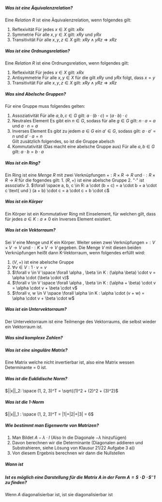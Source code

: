 ##### Was ist eine Äquivalenzrelation?
Eine _Relation R_ ist eine Äquivalenzrelation, wenn folgendes gilt:
1. Reflexivität
	Für jedes $x \in X$ gilt: $xRx$
2. Symmetrie
	Für alle $x, y \in X$ gilt: $xRy$ und $yRx$
3. Transitivität
	Für alle $x, y,z \in X$ gilt: $xRy \land yRz \Rightarrow xRz$ 

##### Was ist eine Ordnungsrelation?
Eine _Relation R_ ist eine Ordnungsrelation, wenn folgendes gilt:
1. Reflexivität
	Für jedes $x \in X$ gilt: $xRx$
2. Antisymmetrie
	Für alle $x, y \in X$ für die gilt $xRy$ und $yRx$ folgt, dass $x = y$
3. Transitivität
	Für alle $x, y,z \in X$ gilt: $xRy \land yRz \Rightarrow xRz$ 

##### Was sind Abelsche Gruppen?
Für eine Gruppe muss folgendes gelten:
1. Assoziativität
	Für alle $a, b, c \in G$ gilt: $a \cdot (b \cdot c) = (a \cdot b) \cdot c$
2. Neutrales Element
	Es gibt ein $n \in G$, sodass für alle $g \in G$ gilt: $n \cdot a = a$ und $a \cdot n = a$
3. Inverses Element
	Es gibt zu jedem $a \in G$ ein $a' \in G$, sodass gilt: $a \cdot a' = n$ und $a' \cdot a = n$  
Gilt zusätzlich folgendes, so ist die Gruppe abelsch
4. Kommutativität (Das macht eine abelsche Gruppe aus)
	Für alle $a, b \in G$ gilt: $a \cdot b = b \cdot a$

##### Was ist ein Ring?
Ein Ring ist eine _Menge R_ mit zwei Verknüpfungen $+: R \times R \rightarrow R$ und $\cdot : R \times R \rightarrow R$ für die fogendes gilt:
	1. $(R, +)$ ist eine abelsche Gruppe
	2. "$\cdot$" ist assoziativ 
	3. $\forall \space a, b, c \in R: a \cdot (b + c) = a \cdot b + a \cdot c \text{ und } (a + b) \cdot c = a \cdot c + b \cdot c$ 

##### Was ist ein Körper
Ein Körper ist ein Kommutativer Ring mit Einselement, für welchen gilt, dass für jedes $a \in K:a \neq 0$ ein Inverses Element existiert.

##### Was ist ein Vektorraum?
Sei $V$ eine Menge und $K$ ein Körper. Weiter seien zwei Verknüpfungen $+:V \times V \rightarrow V$ und $\cdot : K \times V \rightarrow V$ gegeben. Die Menge $V$ mit diesen beiden Verknüpfungen heißt dann K-Vektorraum, wenn folgendes erfüllt wird:
1. $(V, +)$ ist eine abelsche Gruppe
2. $\forall v \in V : 1 \cdot v = v$
3. $\forall v \in V  \space \forall \alpha , \beta \in K : (\alpha \beta) \cdot v = \alpha \cdot (\beta \cdot v)$ 
4. $\forall v \in V  \space \forall \alpha , \beta \in K : (\alpha + \beta) \cdot v = \alpha \cdot v + \beta \cdot v$
5. $\forall v, w \in V  \space \forall \alpha \in K : \alpha \cdot (v + w) = \alpha \cdot v + \beta \cdot w$
 
##### Was ist ein Untervektorraum?
Der Untervektorraum ist eine Teilmenge des Vektorraums, die selbst wieder ein Vektorraum ist.

##### Was sind komplexe Zahlen?

##### Was ist eine singuläre Matrix?
Eine Matrix welche nicht invertierbar ist, also eine Matrix wessen Determinante = 0 ist.

##### Was ist die Euklidische Norm?
 $||x||_2: \space (1, 2, 3)^T = \sqrt{(1)^2 + (2)^2 + (3)^2}$  

##### Was ist die 1-Norm
$||x||_1 : \space (1, 2, 3)^T = |1|+|2|+|3| = 6$

##### Wie bestimmt man Eigenwerte von Matrizen?
1. Man Bildet $A - \lambda \cdot I$ (Also In die Diagonale $-\lambda$ hinzufügen)
2. Davon berechnen wir die Determinante (Diagonalen addieren und Substrahieren, siehe Lösung von Klausur 21/22 Aufgabe 3 a))
3. Von diesem Ergebnis berechnen wir dann die Nullstellen

##### Wann ist 

##### Ist es möglich eine Darstellung für die Matrix  $A$ in der Form $A = S \cdot D \cdot S^-1$ zu finden?
Wenn $A$ diagonalisierbar ist, ist sie diagonalisierbar ist
